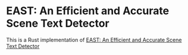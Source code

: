 # EAST: An Efficient and Accurate Scene Text Detector
This is a Rust implementation of [EAST: An Efficient and Accurate Scene Text Detector](https://arxiv.org/abs/1704.03155v2)

